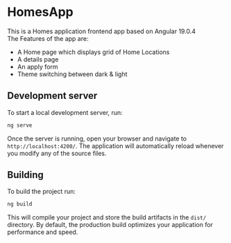 # HomesApp

This is a Homes application frontend app based on Angular 19.0.4        
The Features of the app are:
- A Home page which displays grid of Home Locations
- A details page
- An apply form
- Theme switching between dark & light

## Development server

To start a local development server, run:

```bash
ng serve
```

Once the server is running, open your browser and navigate to `http://localhost:4200/`. The application will automatically reload whenever you modify any of the source files.

## Building

To build the project run:

```bash
ng build
```

This will compile your project and store the build artifacts in the `dist/` directory. By default, the production build optimizes your application for performance and speed.
